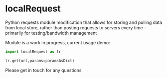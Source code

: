 # localRequest
Python requests module modification that allows for storing and pulling data from local store, rather than posting requests to servers every time - primarily for testing/bandwidth management


Module is a work in progress, current usage demo:

```python
import localRequest as lr

lr.get(url,params=paramsAsDict)
```

Please get in touch for any questions